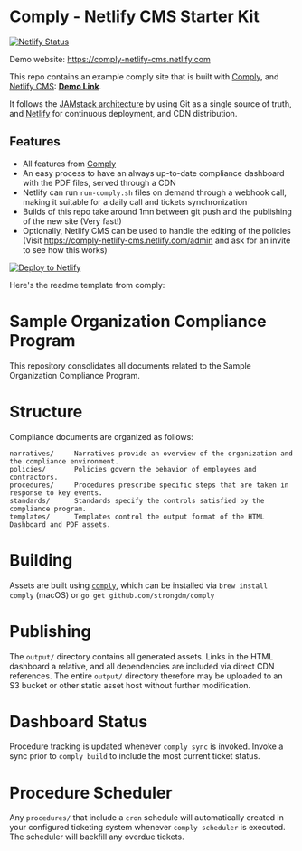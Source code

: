 # Comply - Netlify CMS Starter Kit

[![Netlify Status](https://api.netlify.com/api/v1/badges/5a78d4de-72e1-48b2-9aa9-66964f06f67e/deploy-status)](https://app.netlify.com/sites/comply-netlify-cms/deploys)

Demo website: https://comply-netlify-cms.netlify.com

This repo contains an example comply site that is built with [Comply](https://comply.strongdm.com), and [Netlify CMS](https://www.netlifycms.org): **[Demo Link](https://comply-netlify-cms.netlify.com)**.

It follows the [JAMstack architecture](https://jamstack.org) by using Git as a single source of truth, and [Netlify](https://www.netlify.com) for continuous deployment, and CDN distribution.

## Features

- All features from [Comply](https://comply.strongdm.com)
- An easy process to have an always up-to-date compliance dashboard with the PDF files, served through a CDN
- Netlify can run `run-comply.sh` files on demand through a webhook call, making it suitable for a daily call and tickets synchronization
- Builds of this repo take around 1mn between git push and the publishing of the new site (Very fast!)
- Optionally, Netlify CMS can be used to handle the editing of the policies (Visit https://comply-netlify-cms.netlify.com/admin and ask for an invite to see how this works)

[![Deploy to Netlify](https://www.netlify.com/img/deploy/button.svg)](https://app.netlify.com/start/deploy?repository=https://github.com/ridem/comply-starter-netlify-cms)

Here's the readme template from comply:

# Sample Organization Compliance Program

This repository consolidates all documents related to the Sample Organization Compliance Program.

# Structure

Compliance documents are organized as follows:

```
narratives/     Narratives provide an overview of the organization and the compliance environment.
policies/       Policies govern the behavior of employees and contractors.
procedures/     Procedures prescribe specific steps that are taken in response to key events.
standards/      Standards specify the controls satisfied by the compliance program.
templates/      Templates control the output format of the HTML Dashboard and PDF assets.
```

# Building

Assets are built using [`comply`](https://comply.strongdm.com), which can be installed via `brew install comply` (macOS) or `go get github.com/strongdm/comply`

# Publishing

The `output/` directory contains all generated assets. Links in the HTML dashboard a relative, and all dependencies are included via direct CDN references. The entire `output/` directory therefore may be uploaded to an S3 bucket or other static asset host without further modification.

# Dashboard Status

Procedure tracking is updated whenever `comply sync` is invoked. Invoke a sync prior to `comply build` to include the most current ticket status.

# Procedure Scheduler

Any `procedures/` that include a `cron` schedule will automatically created in your configured ticketing system whenever `comply scheduler` is executed. The scheduler will backfill any overdue tickets.